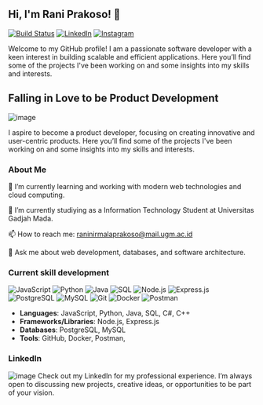 ## **Hi, I'm Rani Prakoso! 👋** ##

[![Build Status](https://travis-ci.org/joemccann/dillinger.svg?branch=master)](https://travis-ci.org/joemccann/dillinger) 
[![LinkedIn](https://img.shields.io/badge/LinkedIn-Profile-blue)](https://id.linkedin.com/in/rani-prakoso)
[![Instagram](https://img.shields.io/badge/Instagram-Follow%20Me-E4405F?logo=instagram&logoColor=white)](https://www.instagram.com/raniprakoso_)

Welcome to my GitHub profile! I am a passionate software developer with a keen interest in building scalable and efficient applications. Here you’ll find some of the projects I've been working on and some insights into my skills and interests.

## **Falling in Love to be Product Development** ##
![image](https://github.com/ranisedangbekerja/ranisedangbekerja/assets/149246854/80b66756-c368-442c-aa65-229240fae86d)

I aspire to become a product developer, focusing on creating innovative and user-centric products. Here you’ll find some of the projects I've been working on and some insights into my skills and interests.

### **About Me** ###

🌱 I’m currently learning and working with modern web technologies and cloud computing.

💼 I’m currently studiying as a Information Technology Student at Universitas Gadjah Mada.

📫 How to reach me: raninirmalaprakoso@mail.ugm.ac.id

💬 Ask me about web development, databases, and software architecture.

### Current skill development ###
![JavaScript](https://img.shields.io/badge/JavaScript-F7DF1E?logo=javascript&logoColor=black)
![Python](https://img.shields.io/badge/Python-3776AB?logo=python&logoColor=white)
![Java](https://img.shields.io/badge/Java-007396?logo=java&logoColor=white)
![SQL](https://img.shields.io/badge/SQL-4479A1?logo=postgresql&logoColor=white)
![Node.js](https://img.shields.io/badge/Node.js-339933?logo=node.js&logoColor=white)
![Express.js](https://img.shields.io/badge/Express.js-000000?logo=express&logoColor=white)
![PostgreSQL](https://img.shields.io/badge/PostgreSQL-336791?logo=postgresql&logoColor=white)
![MySQL](https://img.shields.io/badge/MySQL-4479A1?logo=mysql&logoColor=white)
![Git](https://img.shields.io/badge/Git-F05032?logo=git&logoColor=white)
![Docker](https://img.shields.io/badge/Docker-2496ED?logo=docker&logoColor=white)
![Postman](https://img.shields.io/badge/Postman-FF6C37?logo=postman&logoColor=white)
- **Languages**: JavaScript, Python, Java, SQL, C#, C++
- **Frameworks/Libraries**: Node.js, Express.js
- **Databases**: PostgreSQL, MySQL
- **Tools**: GitHub, Docker, Postman, 

### **LinkedIn** ###

![image](https://github.com/ranisedangbekerja/ranisedangbekerja/assets/149246854/9b00e2e1-b164-482e-bb99-c16a3c72c263)
Check out my LinkedIn for my professional experience. I’m always open to discussing new projects, creative ideas, or opportunities to be part of your vision. 



